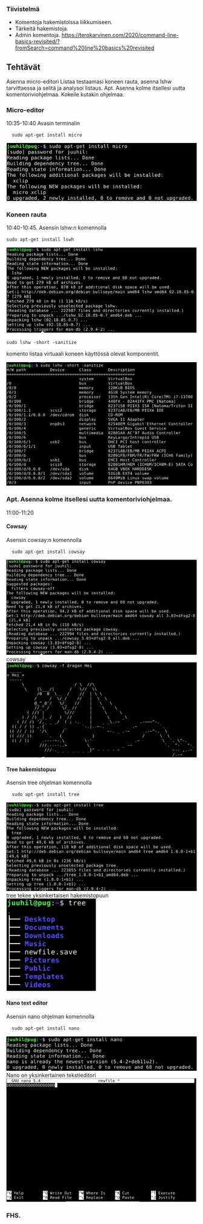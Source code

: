 ### Tiivistelmä
- Komentoja hakemistoissa liikkumiseen. 
- Tärkeitä hakemistoja.
- Admin komentoja.
https://terokarvinen.com/2020/command-line-basics-revisited/?fromSearch=command%20line%20basics%20revisited
## Tehtävät 
Asenna micro-editori
Listaa testaamasi koneen rauta, asenna lshw tarvittaessa ja selitä ja analysoi listaus.
Apt. Asenna kolme itsellesi uutta komentoriviohjelmaa. Kokeile kutakin ohjelmaa.

### Micro-editor
10:35-10:40 Avasin terminalin 

      sudo apt-get install micro
      
![Kuva-1](t1.png)

### Koneen rauta
10:40-10:45. Asensin lshw:n komennolla

    sudo apt-get install lswh

![Kuva-2](t2.png)

    
    sudo lshw -short -sanitize
    
komento listaa virtuaali koneen käyttössä olevat komponentit.


![Kuva-3](t3.png)

### Apt. Asenna kolme itsellesi uutta komentoriviohjelmaa. 
11:00-11:20
#### Cowsay 
Asensin cowsay:n komennolla

      sudo apt-get install cowsay
      
      
![Kuva-4](t4.png)
cowsay
![Kuva-5](t5.png)

#### Tree hakemistopuu
Asensin tree ohjelman komennolla

     
      sudo apt-get install tree
      
      
![Kuva-6](t6.png)
tree tekee yksinkertaisen hakemistopuun
![Kuva-7](t7.png)

#### Nano text editor
Asensin nano ohjelman komennolla

      sudo apt-get install nano
      
![Kuva-8](t8.png)
Nano on yksinkertainen tekstieditori
![Kuva-9](t9.png)

### FHS.
